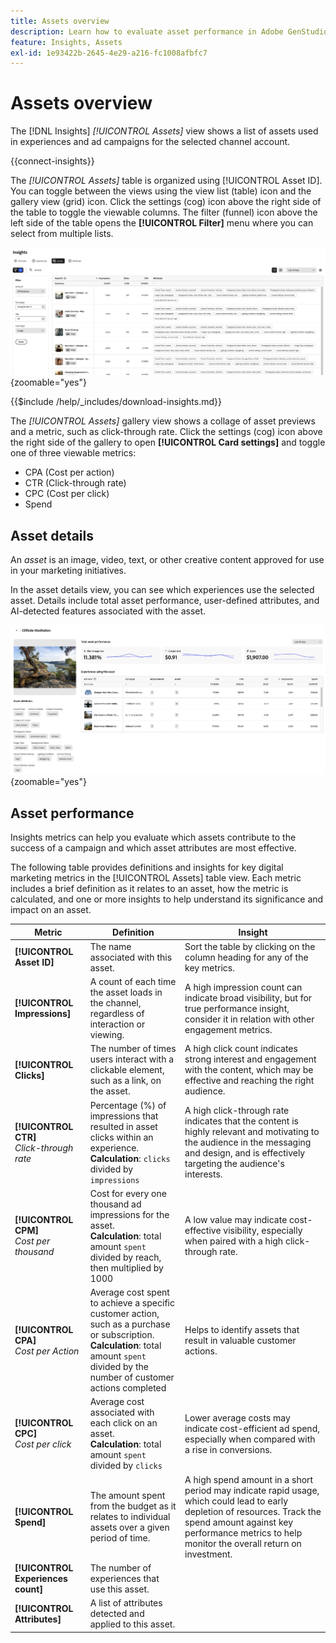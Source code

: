 ```yaml
---
title: Assets overview
description: Learn how to evaluate asset performance in Adobe GenStudio for Performance Marketing.
feature: Insights, Assets
exl-id: 1e93422b-2645-4e29-a216-fc1008afbfc7
---
```

# Assets overview

The [!DNL Insights] _[!UICONTROL Assets]_ view shows a list of assets used in experiences and ad campaigns for the selected channel account.

{{connect-insights}}

The _[!UICONTROL Assets]_ table is organized using [!UICONTROL Asset ID]. You can toggle between the views using the view list (table) icon and the gallery view (grid) icon. Click the settings (cog) icon above the right side of the table to toggle the viewable columns. The filter (funnel) icon above the left side of the table opens the **[!UICONTROL Filter]** menu where you can select from multiple lists.

![Assets filter and table](/help/assets/insights-assets-filter.png){zoomable="yes"}

{{$include /help/_includes/download-insights.md}}

The _[!UICONTROL Assets]_ gallery view shows a collage of asset previews and a metric, such as click-through rate. Click the settings (cog) icon above the right side of the gallery to open **[!UICONTROL Card settings]** and toggle one of three viewable metrics:

- CPA (Cost per action)
- CTR (Click-through rate)
- CPC (Cost per click)
- Spend

## Asset details

An _asset_ is an image, video, text, or other creative content approved for use in your marketing initiatives.

In the asset details view, you can see which experiences use the selected asset. Details include total asset performance, user-defined attributes, and AI-detected features associated with the asset.

![Asset details](/help/assets/insights-asset-details.png){zoomable="yes"}

## Asset performance

Insights metrics can help you evaluate which assets contribute to the success of a campaign and which asset attributes are most effective.

The following table provides definitions and insights for key digital marketing metrics in the [!UICONTROL Assets] table view. Each metric includes a brief definition as it relates to an asset, how the metric is calculated, and one or more insights to help understand its significance and impact on an asset.

| Metric                 | Definition                    | Insight                          |
| ---------------------- | ----------------------------- | -------------------------------- |
| **[!UICONTROL Asset ID]**  | The name associated with this asset. | Sort the table by clicking on the column heading for any of the key metrics. |
| **[!UICONTROL Impressions]** | A count of each time the asset loads in the channel, regardless of interaction or viewing. | A high impression count can indicate broad visibility, but for true performance insight, consider it in relation with other engagement metrics. |
| **[!UICONTROL Clicks]**      | The number of times users interact with a clickable element, such as a link, on the asset. | A high click count indicates strong interest and engagement with the content, which may be effective and reaching the right audience. |
| **[!UICONTROL CTR]**<br>_Click-through rate_ | Percentage (%) of impressions that resulted in asset clicks within an experience.<br>**Calculation**: `clicks` divided by `impressions` | A high click-through rate indicates that the content is highly relevant and motivating to the audience in the messaging and design, and is effectively targeting the audience's interests. |
| **[!UICONTROL CPM]**<br>_Cost per thousand_ | Cost for every one thousand ad impressions for the asset.<br>**Calculation**: total amount `spent` divided by reach, then multiplied by 1000 | A low value may indicate cost-effective visibility, especially when paired with a high click-through rate. |
| **[!UICONTROL CPA]**<br>_Cost per Action_ | Average cost spent to achieve a specific customer action, such as a purchase or subscription.<br>**Calculation**: total amount `spent` divided by the number of customer actions completed | Helps to identify assets that result in valuable customer actions. |
| **[!UICONTROL CPC]**<br>_Cost per click_ | Average cost associated with each click on an asset.<br>**Calculation**: total amount `spent` divided by `clicks` | Lower average costs may indicate cost-efficient ad spend, especially when compared with a rise in conversions. |
| **[!UICONTROL Spend]**       | The amount spent from the budget as it relates to individual assets over a given period of time. | A high spend amount in a short period may indicate rapid usage, which could lead to early depletion of resources. Track the spend amount against key performance metrics to help monitor the overall return on investment. |
| **[!UICONTROL Experiences count]** | The number of experiences that use this asset. | |
| **[!UICONTROL Attributes]**  | A list of attributes detected and applied to this asset. | |
